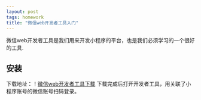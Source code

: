 ```yaml
---
layout: post
tags: homework
title: "微信web开发者工具入门"
---
```

微信web开发者工具是我们用来开发小程序的平台，也是我们必须学习的一个很好的工具.

## 安装
下载地址：！[微信web开发者工具下载](https://mp.weixin.qq.com/debug/wxadoc/dev/devtools/download.html?t=2018412)
下载完成后打开开发者工具，用关联了小程序账号的微信账号扫码登录。